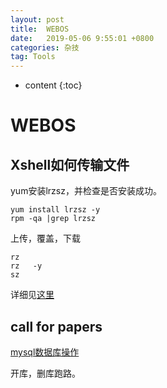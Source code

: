 ```yaml
---
layout: post
title:  WEBOS
date:   2019-05-06 9:55:01 +0800
categories: 杂技
tag: Tools
---
```

* content
{:toc}


# WEBOS

## Xshell如何传输文件

yum安装lrzsz，并检查是否安装成功。

```shell
yum install lrzsz -y
rpm -qa |grep lrzsz
```

上传，覆盖，下载

```shell
rz  
rz   -y
sz 
```

详细见[这里](https://jingyan.baidu.com/article/3a2f7c2e27e01b26afd611cc.html)

## call for papers

[mysql数据库操作](https://www.jianshu.com/p/06258800216b)

开库，删库跑路。

